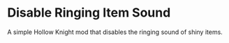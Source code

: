 # Disable Ringing Item Sound
A simple Hollow Knight mod that disables the ringing sound of shiny items.
